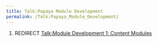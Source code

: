 ```yaml
---
title: Talk:Papaya Module Development
permalink: /Talk:Papaya_Module_Development/
---
```


1.  REDIRECT [Talk:Module Development 1: Content Modules](/Talk:Module_Development_1:_Content_Modules "wikilink")
